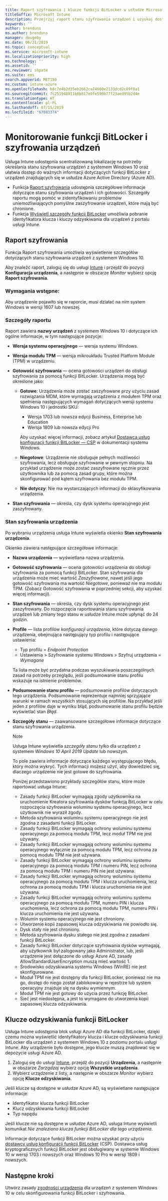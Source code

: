 ```yaml
---
title: Raport szyfrowania i klucze funkcji BitLocker w usłudze Microsoft Intune
titleSuffix: Microsoft Intune
description: Przejrzyj raport stanu szyfrowania urządzeń i uzyskaj dostęp do kluczy odzyskiwania funkcji BitLocker z poziomu portalu usługi Microsoft Intune.
keywords: ''
author: brenduns
ms.author: brenduns
manager: dougeby
ms.date: 06/21/2019
ms.topic: conceptual
ms.service: microsoft-intune
ms.localizationpriority: high
ms.technology: ''
ms.assetid: ''
ms.reviewer: shpate
ms.suite: ems
search.appverid: MET150
ms.custom: intune-azure
ms.openlocfilehash: b4c7e4b2d35eb2662ca74660e2133dcd2c89f0a1
ms.sourcegitcommit: 7c251948811b8b817e9fe590b77f23aed95b2d4e
ms.translationtype: HT
ms.contentlocale: pl-PL
ms.lasthandoff: 07/15/2019
ms.locfileid: "67883374"
---
```

# <a name="monitor-bitlocker-and-device-encryption"></a>Monitorowanie funkcji BitLocker i szyfrowania urządzeń  
Usługa Intune udostępnia scentralizowaną lokalizację na potrzeby określania stanu szyfrowania urządzeń z systemem Windows 10 oraz ułatwia dostęp do ważnych informacji dotyczących funkcji BitLocker z urządzeń znajdujących się w usłudze Azure Active Directory (Azure AD).  

- Funkcja [Raport szyfrowania](#encryption-report) udostępnia szczegółowe informacje dotyczące stanu szyfrowania urządzeń i ich gotowości. Szczegóły raportu mogą pomóc w zidentyfikowaniu problemów uniemożliwiających pomyślne zaszyfrowanie urządzeń, które mają być chronione.  
- Funkcja [Wyświetl szczegóły funkcji BitLocker](#bitlocker-recovery-keys) umożliwia pobranie identyfikatora klucza i kluczy odzyskiwania dla urządzeń z portalu usługi Intune.  

## <a name="encryption-report"></a>Raport szyfrowania
Funkcja Raport szyfrowania umożliwia wyświetlenie szczegółów dotyczących stanu szyfrowania urządzeń z systemem Windows 10.  

Aby znaleźć raport, zaloguj się do usługi [Intune](https://aka.ms/intuneportal) i przejdź do pozycji **Konfiguracja urządzenia**, a następnie w obszarze *Monitor* wybierz opcję **Raport szyfrowania**.  

### <a name="prerequisites"></a>Wymagania wstępne:
Aby urządzenie pojawiło się w raporcie, musi działać na nim system Windows w wersji 1607 lub nowszej.  

### <a name="report-details"></a>Szczegóły raportu
Raport zawiera **nazwy urządzeń** z systemem Windows 10 i dotyczące ich ogólne informacje, w tym następujące pozycje:  
- **Wersja systemu operacyjnego** — wersja systemu Windows.  
- **Wersja modułu TPM** — wersja mikroukładu Trusted Platform Module (TPM) w urządzeniu.  
- **Gotowość szyfrowania** — ocena gotowości urządzeń do obsługi szyfrowania za pomocą funkcji BitLocker. Urządzenia mogą być określone jako:
  - **Gotowe**: Urządzenia może zostać zaszyfrowane przy użyciu zasad rozwiązania MDM, które wymagają urządzenia z modułem TPM oraz spełnienia następujących wymagań dotyczących wersji systemu Windows 10 i jednostki SKU:
    - Wersja 1703 lub nowsza edycji Business, Enterprise lub Education
    - Wersja 1809 lub nowsza edycji Pro  
  
    Aby uzyskać więcej informacji, zobacz artykuł [Dostawca usług konfiguracji funkcji BitLocker — CSP](https://docs.microsoft.com/windows/client-management/mdm/bitlocker-csp) w dokumentacji systemu Windows.  

  - **Niegotowe**: Urządzenie nie obsługuje pełnych możliwości szyfrowania, lecz obsługuje szyfrowanie w pewnym stopniu. Na przykład urządzenie może zostać zaszyfrowane ręcznie przez użytkownika lub za pomocą zasad grupy, które można skonfigurować pod kątem szyfrowania bez modułu TPM.
  - **Nie dotyczy**: Nie ma wystarczających informacji do sklasyfikowania urządzenia.  

- **Stan szyfrowania** — określa, czy dysk systemu operacyjnego jest zaszyfrowany. 


### <a name="device-encryption-status"></a>Stan szyfrowania urządzenia
Po wybraniu urządzenia usługa Intune wyświetla okienko **Stan szyfrowania urządzenia**.

Okienko zawiera następujące szczegółowe informacje:  
- **Nazwa urządzenia** — wyświetlana nazwa urządzenia.  
- **Gotowość szyfrowania** — ocena gotowości urządzenia do obsługi szyfrowania za pomocą funkcji BitLocker. Stan szyfrowania dla urządzenia może mieć wartość *Zaszyfrowane*, nawet jeśli jego gotowość szyfrowania ma wartość *Niegotowe*, ponieważ nie ma modułu TPM. (Zobacz Gotowość szyfrowania w poprzedniej sekcji, aby uzyskać więcej informacji).
- **Stan szyfrowania** — określa, czy dysk systemu operacyjnego jest zaszyfrowany. Do rozpoczęcia raportowania stanu szyfrowania urządzeń lub zmiany tego stanu w usłudze Intune może upłynąć do 24 godzin.  
- **Profile** — lista profilów *konfiguracji urządzenia*, które dotyczą danego urządzenia, obejmująca następujący typ profilu i następujące ustawienia:  
  - Typ profilu = *Endpoint Protection*  
  - Ustawienia > Szyfrowanie systemu Windows > Szyfruj urządzenia = *Wymagane*  

  Ta lista może być przydatna podczas wyszukiwania poszczególnych zasad na potrzeby przeglądu, jeśli podsumowanie stanu profilu wskazuje na istnienie problemów.  

- **Podsumowanie stanu profilu** — podsumowanie profilów dotyczących tego urządzenia. Podsumowanie reprezentuje najmniej sprzyjające warunki w ramach wszystkich stosujących się profilów. Na przykład jeśli jeden z profilów daje w wyniku błąd, podsumowanie stanu profilu będzie wyświetlać stan *Błąd*.  
- **Szczegóły stanu** — zaawansowane szczegółowe informacje dotyczące stanu szyfrowania urządzenia. 
  > [!NOTE]  
  > Usługa Intune wyświetla *szczegóły stanu* tylko dla urządzeń z systemem *Windows 10 April 2019 Update* lub nowszym.
  
  To pole zawiera informacje dotyczące każdego występującego błędu, który można wykryć. Tych informacji możesz użyć, aby dowiedzieć się, dlaczego urządzenie nie jest gotowe do szyfrowania.  

  Poniżej przedstawiono przykłady szczegółów stanu, które może raportować usługa Intune:  

  - Zasady funkcji BitLocker wymagają zgody użytkownika na uruchomienie Kreatora szyfrowania dysków funkcją BitLocker w celu rozpoczęcia szyfrowania woluminu systemu operacyjnego, lecz użytkownik nie wyraził zgody.  
  - Metoda szyfrowania woluminu systemu operacyjnego nie jest zgodna z zasadami funkcji BitLocker.  
  - Zasady funkcji BitLocker wymagają ochrony woluminu systemu operacyjnego za pomocą modułu TPM, lecz moduł TPM nie jest używany.  
  - Zasady funkcji BitLocker wymagają ochrony woluminu systemu operacyjnego wyłącznie za pomocą modułu TPM, lecz ochrona za pomocą modułu TPM nie jest używana.  
  - Zasady funkcji BitLocker wymagają ochrony woluminu systemu operacyjnego za pomocą modułu TPM i numeru PIN, lecz ochrona za pomocą modułu TPM i numeru PIN nie jest używana.  
  - Zasady funkcji BitLocker wymagają ochrony woluminu systemu operacyjnego za pomocą modułu TPM i klucza uruchomienia, lecz ochrona za pomocą modułu TPM i klucza uruchomienia nie jest używana.  
  - Zasady funkcji BitLocker wymagają ochrony woluminu systemu operacyjnego za pomocą modułu TPM, numeru PIN i klucza uruchomienia, lecz ochrona za pomocą modułu TPM, numeru PIN i klucza uruchomienia nie jest używana.  
  - Wolumin systemu operacyjnego nie jest chroniony.  
  - Utworzenie kopii zapasowej klucza odzyskiwania nie powiodło się.  
  - Dysk stały nie jest chroniony.  
  - Metoda szyfrowania dysku stałego nie jest zgodna z zasadami funkcji BitLocker.  
  - Zasady funkcji BitLocker dotyczące szyfrowania dysków wymagają, aby użytkownik był zalogowany jako Administrator, lub, jeśli urządzenie jest dołączone do usługi Azure AD, zasady AllowStandardUserEncryption muszą mieć wartość 1.  
  - Środowisko odzyskiwania systemu Windows (WinRE) nie jest skonfigurowane.  
  - Moduł TPM nie jest dostępny dla funkcji BitLocker, ponieważ nie ma go, dostęp do niego został zablokowany w rejestrze lub system operacyjny znajduje się na dysku wymiennym.  
  - Moduł TPM nie jest gotowy do użycia przez funkcję BitLocker.  
  - Sieć jest niedostępna, a jest to wymagane do utworzenia kopii zapasowej klucza odzyskiwania.  

## <a name="bitlocker-recovery-keys"></a>Klucze odzyskiwania funkcji BitLocker
Usługa Intune udostępnia blok usługi Azure AD dla funkcji BitLocker, dzięki czemu można wyświetlić identyfikatory klucza i klucze odzyskiwania funkcji BitLocker dla urządzeń z systemem Windows 10 z poziomu portalu usługi Intune.  Aby urządzenie było dostępne, jego klucze muszą znajdować się w depozycie usługi Azure AD. 
1. Zaloguj się do usługi [Intune](https://go.microsoft.com/fwlink/?linkid=2090973), przejdź do pozycji **Urządzenia**, a następnie w obszarze *Zarządzaj* wybierz opcję **Wszystkie urządzenia**.
2. Wybierz urządzenie z listy, a następnie w obszarze *Monitor* wybierz opcję **Klucze odzyskiwania**.  
  
Jeśli klucze są dostępne w usłudze Azure AD, są wyświetlane następujące informacje:
- Identyfikator klucza funkcji BitLocker
- Klucz odzyskiwania funkcji BitLocker
- Typ napędu  

Jeśli klucze nie są dostępne w usłudze Azure AD, usługa Intune wyświetli komunikat *Nie znaleziono klucza funkcji BitLocker dla tego urządzenia*.  

Informacje dotyczące funkcji BitLocker można uzyskać przy użyciu [dostawcy usług konfiguracji funkcji BitLocker](https://docs.microsoft.com/windows/client-management/mdm/bitlocker-csp) (CSP). Dostawca usług kryptograficznych funkcji BitLocker jest obsługiwany w systemie Windows 10 w wersji 1703 i nowszych oraz Windows 10 Pro w wersji 1809 i nowszych. 

## <a name="next-steps"></a>Następne kroki
Utwórz zasady [zgodności urządzenia](compliance-policy-create-windows.md) dla urządzeń z systemem Windows 10 w celu skonfigurowania funkcji BitLocker i szyfrowania.
